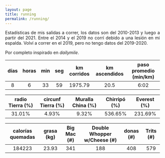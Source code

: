 ```yaml
---
layout: page
title: running
permalink: /running/
---
```

<style>body {text-align: justify}</style>
Estadísticas de mis salidas a correr, los datos son del 2010-2013 y luego a partir del 2021. Entre el 2014 y el 2019 no corrí debido a una lesión en mi espalda. Volví a correr en el 2019, pero no tengo datos del 2019-2020.

Por completo inspirado en *dailymile*.

| días | horas | min| seg| km corridos| km ascendidos| paso promedio (min/km) |
|:----:|:-----:|:--:|:--:|:----------:|:------------:|:-------------:|
| 8    |	6     |	33	| 59	| 1975.79	   | 20.5	        | 6:02	         |


| radio Tierra (%)| circunf Tierra (%)| Muralla China (%)| Chirripó (%)| Everest (%)|
|:---------------:|:-----------------:|:----------------:|:-----------:|:----------:|
| 31.01%          |	4.93%	            | 9.32%	           | 536.65%     |	231.69%    |

| calorías quemadas | grasa (kg) | Big Mac (#)| Double Whopper w/Cheese (#)| donas (#)| Trits (#) |
|:-----------------:|:----------:|:----------:|:--------------------------:|:--------:|:---------:|
| 184223            |	23.93      |	341       | 188	                       | 408      | 579       |